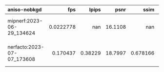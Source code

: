 | aniso-nobkgd               |       fps |     lpips |    psnr |       ssim | ckpt_path                                                                             |     fps_std |   lpips_std |   psnr_std |   ssim_std |   coarse_psnr |   coarse_psnr_std |   fine_lpips |   fine_lpips_std |   fine_psnr |   fine_psnr_std |   fine_ssim |   fine_ssim_std |   num_rays_per_sec |   num_rays_per_sec_std |
|:---------------------------|----------:|----------:|--------:|-----------:|:--------------------------------------------------------------------------------------|------------:|------------:|-----------:|-----------:|--------------:|------------------:|-------------:|-----------------:|------------:|----------------:|------------:|----------------:|-------------------:|-----------------------:|
| mipnerf:2023-06-29_134624  | 0.0222778 | nan       | 16.1108 | nan        | outputs/aniso-nobkgd/mipnerf/2023-06-29_134624/nerfstudio_models/step-000999999.ckpt  | 0.000114787 |  nan        |    2.0257  | nan        |       15.4078 |           2.45117 |      0.39089 |          0.14444 |     16.1108 |          2.0257 |    0.696549 |        0.168575 |            11548.8 |                59.5055 |
| nerfacto:2023-07-07_173608 | 0.170437  |   0.38229 | 18.7997 |   0.678166 | outputs/aniso-nobkgd/nerfacto/2023-07-07_173608/nerfstudio_models/step-000029999.ckpt | 0.00529447  |    0.208401 |    5.23704 |   0.158944 |      nan      |         nan       |    nan       |        nan       |    nan      |        nan      |  nan        |      nan        |            88354.3 |              2744.65   |